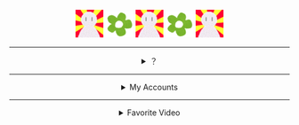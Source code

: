 <!-- markdownlint-disable-file MD033 MD041 -->

<div align=center>

[![ani_ico]](https://www.u.tsukuba.ac.jp/~s1811528/
) [![flower]](https://で〜の.deno.dev
) [![ani_ico]](https://egpl.ga/ads
) [![flower]](https://git.io/JM4rV
) [![ani_ico]](https://git.io/JM4ri
)

---

<details>
<summary>？</summary>

<!-- ![stats](https://github-readme-stats.vercel.app/api?username=eggplants&count_private=true&show_icons=true&theme=cobalt) -->

![oshimai]![oshimai]![oshimai]

![oshimai]![oshimai]

![oshimai]

[![ani_oct]](https://gist.github.com/eggplants/05e94e2d9da7f3ee5da93e8dd67d2834)

![oshimai]

![oshimai]![oshimai]

![oshimai]![oshimai]![oshimai]

</details>

---

<details>
<summary>My Accounts</summary>

Docker Hub: [@eggplanter](https://hub.docker.com/u/eggplanter)\
Gist: [@eggplants](https://gist.github.com/eggplants)\
Greasy Fork: [@eggplants](https://greasyfork.org/en/users/671442-eggplants)\
Keybase: [@egpl0](https://keybase.io/egpl0)\
npm: [@eggplants](https://www.npmjs.com/~eggplants)\
PyPI: [@eggplants](https://pypi.org/user/eggplants)\
Qiita: [@eggplants](https://qiita.com/eggplants)\
Rubygems: [@eggplants](https://rubygems.org/profiles/eggplants)\
SoundCloud: [@egpl0](https://soundcloud.com/f-0q)\
Twitter: [@egpl0](https://twitter.com/egpl0)\
UserStyles.world: [@eggplants](https://userstyles.world/user/eggplants)

</details>

---

<details>
<summary>Favorite Video</summary>

みみみ　mmmmmm LIVE@THE END OF ANALOGWAVE

[![thumb]](https://www.youtube.com/watch?v=iTy-1KawfX0&ab_channel=qooooon)

[![ani_mon]](https://youtube.com/playlist?list=PLunFwpuj5vnzhrpO2ZkkTc1Wze_mNlGUm)

</details>

</div>

[ani_ico]: https://raw.githubusercontent.com/eggplants/eggplants/master/anim.gif
[flower]: https://raw.githubusercontent.com/eggplants/eggplants/master/flower.png
[ani_oct]: https://raw.githubusercontent.com/github/docs/main/assets/images/playground/loading.gif
[ani_mon]: https://github.githubassets.com/images/mona-loading-dark.gif
[oshimai]: https://img.shields.io/badge/%E4%BA%BA%E7%94%9F-failing-red
[thumb]: https://user-images.githubusercontent.com/42153744/147287360-b430e140-d1b2-4902-9aa5-324d3d864be8.png
